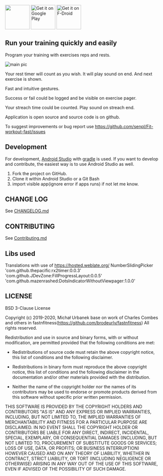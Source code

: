 <img src="https://github.com/senpl/Fit-workout-fast/blob/masterRemote/app/src/main/res/drawable-xxxhdpi/iconman.png" height="80"> [<img src="https://play.google.com/intl/en_us/badges/images/generic/en-play-badge.png"
     alt="Get it on Google Play"
     height="80">](https://play.google.com/store/apps/details?id=com.fitworkoutfast)
     [<img src="https://fdroid.gitlab.io/artwork/badge/get-it-on.png"
     alt="Get it on F-Droid"
     height="80">](https://apt.izzysoft.de/fdroid/index/apk/com.fitworkoutfast)
## Run your training quickly and easily

Program your training with exercises reps and rests.

![main pic](https://github.com/senpl/Fit-workout-fast/blob/masterRemote/PlayStore/images/default.png)

Your rest timer will count as you wish. It will play sound on end. And next exercise is shown.

Fast and intuitive gestures.

Success or fail could be logged and be visible on exercise pager.

Your streach time could be counted. Play sound on streach end.

Application is open source and source code is on github.

To suggest improvements or bug report use https://github.com/senpl/Fit-workout-fast/issues

## Development

For development, [Android Studio](https://developer.android.com/studio/) with [gradle](https://gradle.org/) is used. If you want to develop and contribute, the easiest way is to use Android Studio as well.

1. Fork the project on GitHub.
2. Clone it within Android Studio or a Git Bash
3. import visible app(ignore error if apps runs) if not let me know.

## CHANGE LOG

See [CHANGELOG.md](/CHANGELOG.md/)

## CONTRIBUTING

See [Contributing.md](/Contributing.md/)

## Libs used
 Translations with use of https://hosted.weblate.org/ 
 NumberSlidingPicker
 'com.github.thepacific:rx2timer:0.0.3'
 'com.github.JDevZone:FillProgressLayout:0.0.5'
 'com.github.mazenrashed:DotsIndicatorWithoutViewpager:1.0.0'

## LICENSE

BSD 3-Clause License

Copyright (c) 2019-2020, Michał Urbanek base on work of Charles Combes and others in fastnfitness(https://github.com/brodeurlv/fastnfitness)
All rights reserved.

Redistribution and use in source and binary forms, with or without
modification, are permitted provided that the following conditions are met:

* Redistributions of source code must retain the above copyright notice, this
  list of conditions and the following disclaimer.

* Redistributions in binary form must reproduce the above copyright notice,
  this list of conditions and the following disclaimer in the documentation
  and/or other materials provided with the distribution.

* Neither the name of the copyright holder nor the names of its
  contributors may be used to endorse or promote products derived from
  this software without specific prior written permission.

THIS SOFTWARE IS PROVIDED BY THE COPYRIGHT HOLDERS AND CONTRIBUTORS "AS IS"
AND ANY EXPRESS OR IMPLIED WARRANTIES, INCLUDING, BUT NOT LIMITED TO, THE
IMPLIED WARRANTIES OF MERCHANTABILITY AND FITNESS FOR A PARTICULAR PURPOSE ARE
DISCLAIMED. IN NO EVENT SHALL THE COPYRIGHT HOLDER OR CONTRIBUTORS BE LIABLE
FOR ANY DIRECT, INDIRECT, INCIDENTAL, SPECIAL, EXEMPLARY, OR CONSEQUENTIAL
DAMAGES (INCLUDING, BUT NOT LIMITED TO, PROCUREMENT OF SUBSTITUTE GOODS OR
SERVICES; LOSS OF USE, DATA, OR PROFITS; OR BUSINESS INTERRUPTION) HOWEVER
CAUSED AND ON ANY THEORY OF LIABILITY, WHETHER IN CONTRACT, STRICT LIABILITY,
OR TORT (INCLUDING NEGLIGENCE OR OTHERWISE) ARISING IN ANY WAY OUT OF THE USE
OF THIS SOFTWARE, EVEN IF ADVISED OF THE POSSIBILITY OF SUCH DAMAGE.

